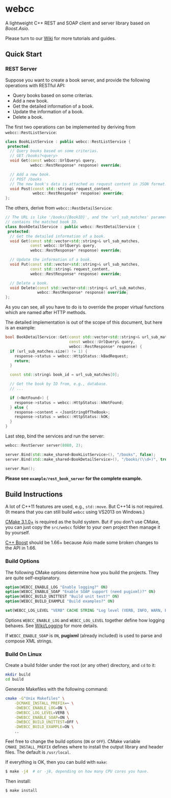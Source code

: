 # webcc

A lightweight C++ REST and SOAP client and server library based on *Boost.Asio*.

Please turn to our [Wiki](https://github.com/sprinfall/webcc/wiki) for more tutorials and guides.

## Quick Start

### REST Server

Suppose you want to create a book server, and provide the following operations with RESTful API:

- Query books based on some criterias.
- Add a new book.
- Get the detailed information of a book.
- Update the information of a book.
- Delete a book.

The first two operations can be implemented by deriving from `webcc::RestListService`:

```cpp
class BookListService : public webcc::RestListService {
 protected:
  // Query books based on some criterias.
  // GET /books?<query>
  void Get(const webcc::UrlQuery& query,
           webcc::RestResponse* response) override;

  // Add a new book.
  // POST /books
  // The new book's data is attached as request content in JSON format.
  void Post(const std::string& request_content,
            webcc::RestResponse* response) override;
};
```

The others, derive from `webcc::RestDetailService`:

```cpp
// The URL is like '/books/{BookID}', and the 'url_sub_matches' parameter
// contains the matched book ID.
class BookDetailService : public webcc::RestDetailService {
 protected:
  // Get the detailed information of a book.
  void Get(const std::vector<std::string>& url_sub_matches,
           const webcc::UrlQuery& query,
           webcc::RestResponse* response) override;

  // Update the information of a book.
  void Put(const std::vector<std::string>& url_sub_matches,
           const std::string& request_content,
           webcc::RestResponse* response) override;

  // Delete a book.
  void Delete(const std::vector<std::string>& url_sub_matches,
              webcc::RestResponse* response) override;
};
```

As you can see, all you have to do is to override the proper virtual functions which are named after HTTP methods.

The detailed implementation is out of the scope of this document, but here is an example:

```cpp
bool BookDetailService::Get(const std::vector<std::string>& url_sub_matches,
                            const webcc::UrlQuery& query,
                            webcc::RestResponse* response) {
  if (url_sub_matches.size() != 1) {
    response->status = webcc::HttpStatus::kBadRequest;
    return;
  }

  const std::string& book_id = url_sub_matches[0];

  // Get the book by ID from, e.g., database.
  // ...

  if (<NotFound>) {
    response->status = webcc::HttpStatus::kNotFound;
  } else {
    response->content = <JsonStringOfTheBook>;
    response->status = webcc::HttpStatus::kOK;
  }
}
```

Last step, bind the services and run the server:

```cpp
webcc::RestServer server(8080, 2);

server.Bind(std::make_shared<BookListService>(), "/books", false);
server.Bind(std::make_shared<BookDetailService>(), "/books/(\\d+)", true);

server.Run();
```

**Please see `example/rest_book_server` for the complete example.**

## Build Instructions

A lot of C++11 features are used, e.g., `std::move`. But C++14 is not required.
(It means that you can still build `webcc` using VS2013 on Windows.)

[CMake 3.1.0+](https://cmake.org/) is required as the build system. But if you don't use CMake, you can just copy the `src/webcc` folder to your own project then manage it by yourself.

[C++ Boost](https://www.boost.org/) should be 1.66+ because Asio made some broken changes to the API in 1.66.

### Build Options

The following CMake options determine how you build the projects. They are quite self-explanatory.

```cmake
option(WEBCC_ENABLE_LOG "Enable logging?" ON)
option(WEBCC_ENABLE_SOAP "Enable SOAP support (need pugixml)?" ON)
option(WEBCC_BUILD_UNITTEST "Build unit test?" ON)
option(WEBCC_BUILD_EXAMPLE "Build examples?" ON)

set(WEBCC_LOG_LEVEL "VERB" CACHE STRING "Log level (VERB, INFO, WARN, ERRO or FATA)")
```

Options `WEBCC_ENABLE_LOG` and `WEBCC_LOG_LEVEL` together define how logging behaves. See [Wiki/Logging](https://github.com/sprinfall/webcc/wiki/Logging) for more details.

If `WEBCC_ENABLE_SOAP` is `ON`, **pugixml** (already included) is used to parse and compose XML strings.

### Build On Linux

Create a build folder under the root (or any other) directory, and `cd` to it:
```bash
mkdir build
cd build
```
Generate Makefiles with the following command:
```bash
cmake -G"Unix Makefiles" \
    -DCMAKE_INSTALL_PREFIX=~ \
    -DWEBCC_ENABLE_LOG=ON \
    -DWEBCC_LOG_LEVEL=VERB \
    -DWEBCC_ENABLE_SOAP=ON \
    -DWEBCC_BUILD_UNITTEST=OFF \
    -DWEBCC_BUILD_EXAMPLE=ON \
    ..
```
Feel free to change the build options (`ON` or `OFF`).
CMake variable `CMAKE_INSTALL_PREFIX` defines where to install the output library and header files. The default is `/usr/local`.

If everything is OK, then you can build with `make`:
```bash
$ make -j4  # or -j8, depending on how many CPU cores you have.
```

Then install:
```bash
$ make install
```
